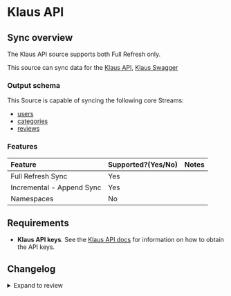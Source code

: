 # Klaus API

## Sync overview

The Klaus API source supports both Full Refresh only.

This source can sync data for the [Klaus API](https://support.klausapp.com/en/collections/2212726-integrating-manually),
[Klaus Swagger](https://pub.klausapp.com/?urls.primaryName=Public%20API)

### Output schema

This Source is capable of syncing the following core Streams:

- [users](https://pub.klausapp.com/?urls.primaryName=Public%20API#/PublicApi/PublicApi_UsersV2)
- [categories](https://pub.klausapp.com/?urls.primaryName=Public%20API#/PublicApi/PublicApi_RatingCategoriesV2)
- [reviews](https://pub.klausapp.com/?urls.primaryName=Public%20API#/PublicApi/PublicApi_ReviewsV2)

### Features

| Feature                   | Supported?\(Yes/No\) | Notes |
| :------------------------ | :------------------- | :---- |
| Full Refresh Sync         | Yes                  |       |
| Incremental - Append Sync | Yes                  |       |
| Namespaces                | No                   |       |

## Requirements

- **Klaus API keys**. See the [Klaus API docs](https://support.klausapp.com/en/articles/4027272-setting-up-a-custom-integration) for information on how to obtain the API keys.

## Changelog

<details>
  <summary>Expand to review</summary>

| Version | Date       | Pull Request                                             | Subject                        |
| :------ | :--------- | :------------------------------------------------------- | :----------------------------- |
| 0.2.1 | 2024-11-04 | [47921](https://github.com/airbytehq/airbyte/pull/47921) | Update dependencies |
| 0.2.0 | 2024-08-26 | [44764](https://github.com/airbytehq/airbyte/pull/44764) | Refactor connector to manifest-only format |
| 0.1.15 | 2024-08-24 | [44719](https://github.com/airbytehq/airbyte/pull/44719) | Update dependencies |
| 0.1.14 | 2024-08-17 | [44281](https://github.com/airbytehq/airbyte/pull/44281) | Update dependencies |
| 0.1.13 | 2024-08-12 | [43842](https://github.com/airbytehq/airbyte/pull/43842) | Update dependencies |
| 0.1.12 | 2024-08-10 | [43689](https://github.com/airbytehq/airbyte/pull/43689) | Update dependencies |
| 0.1.11 | 2024-08-03 | [43285](https://github.com/airbytehq/airbyte/pull/43285) | Update dependencies |
| 0.1.10 | 2024-07-27 | [42813](https://github.com/airbytehq/airbyte/pull/42813) | Update dependencies |
| 0.1.9 | 2024-07-20 | [42170](https://github.com/airbytehq/airbyte/pull/42170) | Update dependencies |
| 0.1.8 | 2024-07-13 | [41724](https://github.com/airbytehq/airbyte/pull/41724) | Update dependencies |
| 0.1.7 | 2024-07-10 | [41353](https://github.com/airbytehq/airbyte/pull/41353) | Update dependencies |
| 0.1.6 | 2024-07-09 | [41210](https://github.com/airbytehq/airbyte/pull/41210) | Update dependencies |
| 0.1.5 | 2024-07-06 | [41009](https://github.com/airbytehq/airbyte/pull/41009) | Update dependencies |
| 0.1.4 | 2024-06-25 | [40296](https://github.com/airbytehq/airbyte/pull/40296) | Update dependencies |
| 0.1.3 | 2024-06-22 | [40188](https://github.com/airbytehq/airbyte/pull/40188) | Update dependencies |
| 0.1.2 | 2024-06-06 | [39208](https://github.com/airbytehq/airbyte/pull/39208) | [autopull] Upgrade base image to v1.2.2 |
| 0.1.1 | 2024-05-20 | [38393](https://github.com/airbytehq/airbyte/pull/38393) | [autopull] base image + poetry + up_to_date |
| 0.1.0 | 2023-05-04 | [25790](https://github.com/airbytehq/airbyte/pull/25790) | Add Klaus API Source Connector |

</details>
